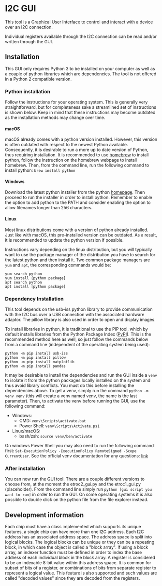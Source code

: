 # I2C GUI

This tool is a Graphical User Interface to control and interact with a device over an I2C connection.

Individual registers available through the I2C connection can be read and/or written through the GUI.

## Installation

This GUI only requires Python 3 to be installed on your computer as well as a couple of python libraries which are dependencies. The tool is not offered in a Python 2 compatible version.

### Python installation

Follow the instructions for your operating system. This is generally very straightforward, but for completeness sake a streamlined set of instructions is shown below. Keep in mind that these instructions may become outdated as the installation methods may change over time.

#### macOS

macOS already comes with a python version installed. However, this version is often outdated with respect to the newest Python available.
Consequently, it is desirable to run a more up to date version of Python, thus requiring installation.
It is recommended to use [homebrew](https://brew.sh/) to install python, follow the instruction on the homebrew webpage to install homebrew.
Then, from the command line, run the following command to install python: `brew install python`

#### Windows

Download the latest python installer from the python [homepage](https://www.python.org/).
Then proceed to run the installer in order to install python.
Remember to enable the option to add python to the PATH and consider enabling the option to allow filenames longer than 256 characters.

#### Linux

Most linux distributions come with a version of python already installed.
Just like with macOS, this pre-installed version can be outdated.
As a result, it is recommended to update the python version if possible.

Instructions vary depending on the linux distribution, but you will typically want to use the package manager of the distribution you have to search for the latest python and then install it.
Two common package managers are `yum` and `apt`, the corresponding commands would be:
```
yum search python
yum install [python package]
apt search python
apt install [python package]
```

### Dependency Installation

This tool depends on the usb-iss python library to provide communication with the I2C bus over a USB connection with the associated hardware adaptor. The pillow library is also used in order to open and display images.

To install libraries in python, it is traditional to use the PIP tool, which by default installs libraries from the Python Package Index ([PyPI](https://pypi.org/)).
This is the recommended method here as well, so just follow the commands below from a command line (independent of the operating system being used):
```
python -m pip install usb-iss
python -m pip install pillow
python -m pip install matplotlib
python -m pip install pandas
```


It may be desirable to install the dependencies and run the GUI inside a `venv` to isolate it from the python packages locally installed on the system and thus avoid library conflicts. You must do this before installing the dependencies above. To get a venv, simply run the command `python -m venv venv` (this will create a venv named venv, the name is the last parameter). Then, to activate the venv before running the GUI, use the following command:
* Windows:
    * CMD: `venv\Scripts\activate.bat`
    * Power Shell: `venv\Scripts\Activate.ps1`
* Linux/macOS:
    * bash/zsh: `source venv/ben/activate`

On windows Power Shell you may also need to run the following command first: `Set-ExecutionPolicy -ExecutionPolicy RemoteSigned -Scope CurrentUser`. See the official venv documentation for any questions: [link](https://docs.python.org/3/library/venv.html)

### After installation

You can now run the GUI tool. There are a couple different versions to choose from, at the moment the etroc2_gui.py and the etroc1_gui.py (placeholder). From the command line simply run `python [gui script you want to run]` in order to run the GUI. On some operating systems it is also possible to double click on the python file from the file explorer instead.

## Development information

Each chip must have a class implemented which supports its unique features, a single chip can have more than one I2C address. Each I2C address has an associated address space. The address space is split into logical blocks. The logical blocks can be unique or they can be a repeating block, in which case the object is called a "block array". If using a block array, an indexer function must be defined in order to index the base address of each individual block in the block array. A register is considered to be an indexable 8-bit value within this address space. It is common for subset of bits of a register, or combinations of bits from separate register to represent a logical value. This feature is also supported and such values are called "decoded values" since they are decoded from the registers.
